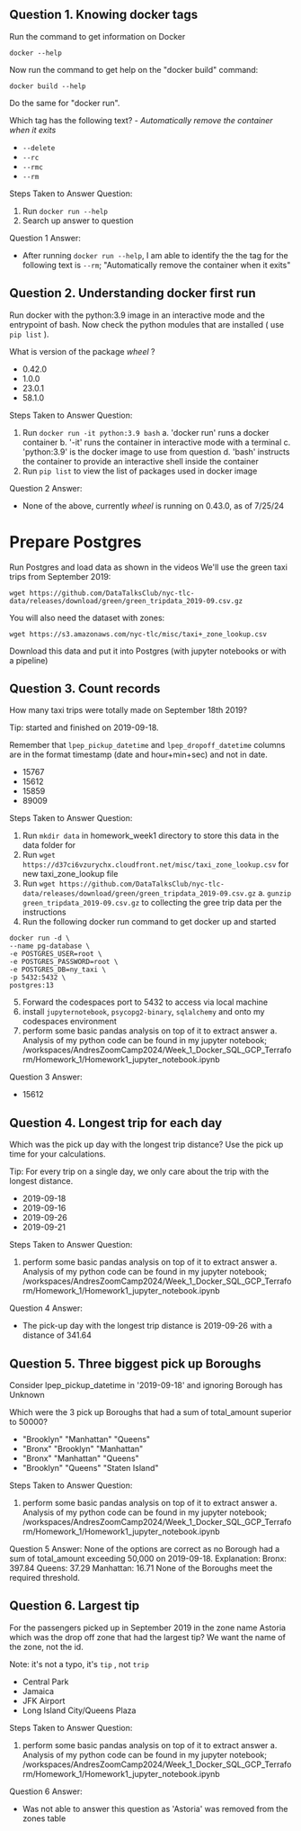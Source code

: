 ## Question 1. Knowing docker tags

Run the command to get information on Docker 

```docker --help```

Now run the command to get help on the "docker build" command:

```docker build --help```

Do the same for "docker run".

Which tag has the following text? - *Automatically remove the container when it exits* 

- `--delete`
- `--rc`
- `--rmc`
- `--rm`

Steps Taken to Answer Question: 
1. Run ```docker run --help```
2. Search up answer to question

Question 1 Answer: 
- After running ```docker run --help```, I am able to identify the the tag for the following text is ```--rm```; "Automatically remove the container when it exits"

## Question 2. Understanding docker first run 

Run docker with the python:3.9 image in an interactive mode and the entrypoint of bash.
Now check the python modules that are installed ( use ```pip list``` ). 

What is version of the package *wheel* ?

- 0.42.0
- 1.0.0
- 23.0.1
- 58.1.0

Steps Taken to Answer Question: 
1. Run ```docker run -it python:3.9 bash```
a. 'docker run' runs a docker container
b. '-it' runs the container in interactive mode with a terminal
c. 'python:3.9' is the docker image to use from question
d. 'bash' instructs the container to provide an interactive shell inside the container
2. Run ```pip list``` to view the list of packages used in docker image

Question 2 Answer: 
- None of the above, currently *wheel* is running on 0.43.0, as of 7/25/24

# Prepare Postgres

Run Postgres and load data as shown in the videos
We'll use the green taxi trips from September 2019:

```wget https://github.com/DataTalksClub/nyc-tlc-data/releases/download/green/green_tripdata_2019-09.csv.gz```

You will also need the dataset with zones:

```wget https://s3.amazonaws.com/nyc-tlc/misc/taxi+_zone_lookup.csv```

Download this data and put it into Postgres (with jupyter notebooks or with a pipeline)


## Question 3. Count records 

How many taxi trips were totally made on September 18th 2019?

Tip: started and finished on 2019-09-18. 

Remember that `lpep_pickup_datetime` and `lpep_dropoff_datetime` columns are in the format timestamp (date and hour+min+sec) and not in date.

- 15767
- 15612
- 15859
- 89009

Steps Taken to Answer Question: 
1. Run ```mkdir data``` in homework_week1 directory to store this data in the data folder for 
2. Run ```wget https://d37ci6vzurychx.cloudfront.net/misc/taxi_zone_lookup.csv``` for new taxi_zone_lookup file
3. Run ```wget https://github.com/DataTalksClub/nyc-tlc-data/releases/download/green/green_tripdata_2019-09.csv.gz```
a. ```gunzip green_tripdata_2019-09.csv.gz``` to collecting the gree trip data per the instructions
4. Run the following docker run command to get docker up and started
```
docker run -d \
--name pg-database \
-e POSTGRES_USER=root \
-e POSTGRES_PASSWORD=root \
-e POSTGRES_DB=ny_taxi \
-p 5432:5432 \
postgres:13
```
5. Forward the codespaces port to 5432 to access via local machine
6. install ```jupyternotebook```, ```psycopg2-binary```, ```sqlalchemy``` and  onto my codespaces environment
7. perform some basic pandas analysis on top of it to extract answer
a. Analysis of my python code can be found in my jupyter notebook; 
    /workspaces/AndresZoomCamp2024/Week_1_Docker_SQL_GCP_Terraform/Homework_1/Homework1_jupyter_notebook.ipynb



Question 3 Answer: 
- 15612

## Question 4. Longest trip for each day

Which was the pick up day with the longest trip distance?
Use the pick up time for your calculations.

Tip: For every trip on a single day, we only care about the trip with the longest distance. 

- 2019-09-18
- 2019-09-16
- 2019-09-26
- 2019-09-21

Steps Taken to Answer Question: 
1. perform some basic pandas analysis on top of it to extract answer
a. Analysis of my python code can be found in my jupyter notebook; 
    /workspaces/AndresZoomCamp2024/Week_1_Docker_SQL_GCP_Terraform/Homework_1/Homework1_jupyter_notebook.ipynb

Question 4 Answer: 
- The pick-up day with the longest trip distance is 2019-09-26 with a distance of 341.64

## Question 5. Three biggest pick up Boroughs

Consider lpep_pickup_datetime in '2019-09-18' and ignoring Borough has Unknown

Which were the 3 pick up Boroughs that had a sum of total_amount superior to 50000?
 
- "Brooklyn" "Manhattan" "Queens"
- "Bronx" "Brooklyn" "Manhattan"
- "Bronx" "Manhattan" "Queens" 
- "Brooklyn" "Queens" "Staten Island"

Steps Taken to Answer Question: 
1. perform some basic pandas analysis on top of it to extract answer
a. Analysis of my python code can be found in my jupyter notebook; 
    /workspaces/AndresZoomCamp2024/Week_1_Docker_SQL_GCP_Terraform/Homework_1/Homework1_jupyter_notebook.ipynb

Question 5 Answer: 
    None of the options are correct as no Borough had a sum of total_amount exceeding 50,000 on 2019-09-18.
    Explanation:
    Bronx: 397.84
    Queens: 37.29
    Manhattan: 16.71
    None of the Boroughs meet the required threshold.

## Question 6. Largest tip

For the passengers picked up in September 2019 in the zone name Astoria which was the drop off zone that had the largest tip?
We want the name of the zone, not the id.

Note: it's not a typo, it's `tip` , not `trip`

- Central Park
- Jamaica
- JFK Airport
- Long Island City/Queens Plaza

Steps Taken to Answer Question: 
1. perform some basic pandas analysis on top of it to extract answer
a. Analysis of my python code can be found in my jupyter notebook; 
    /workspaces/AndresZoomCamp2024/Week_1_Docker_SQL_GCP_Terraform/Homework_1/Homework1_jupyter_notebook.ipynb

Question 6 Answer: 
- Was not able to answer this question as 'Astoria' was removed from the zones table